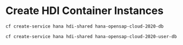 # Create HDI Container Instances

```shell
cf create-service hana hdi-shared hana-opensap-cloud-2020-db

cf create-service hana hdi-shared hana-opensap-cloud-2020-user-db
```
